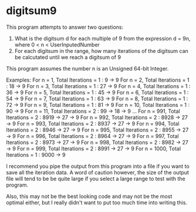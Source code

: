 # digitsum9
This program attempts to answer two questions:
  1) What is the digitsum d for each multiple of 9 from the expression d = 9n, where 0 < n < UserInputedNumber
  2) For each digitsum in the range, how many iterations of the digitsum can be calcutated until we reach a digitsum of 9
     
This program assumes the number n is an Unsigned 64-bit Integer.

Examples:
    For n = 1, Total Iterations = 1 :  9 -> 9
    For n = 2, Total Iterations = 1 :  18 -> 9
    For n = 3, Total Iterations = 1 :  27 -> 9
    For n = 4, Total Iterations = 1 :  36 -> 9
    For n = 5, Total Iterations = 1 :  45 -> 9
    For n = 6, Total Iterations = 1 :  54 -> 9
    For n = 7, Total Iterations = 1 :  63 -> 9
    For n = 8, Total Iterations = 1 :  72 -> 9
    For n = 9, Total Iterations = 1 :  81 -> 9
    For n = 10, Total Iterations = 1 :  90 -> 9
    For n = 11, Total Iterations = 2 :  99 -> 18 -> 9
    ...
    For n = 991, Total Iterations = 2 :  8919 -> 27 -> 9
    For n = 992, Total Iterations = 2 :  8928 -> 27 -> 9
    For n = 993, Total Iterations = 2 :  8937 -> 27 -> 9
    For n = 994, Total Iterations = 2 :  8946 -> 27 -> 9
    For n = 995, Total Iterations = 2 :  8955 -> 27 -> 9
    For n = 996, Total Iterations = 2 :  8964 -> 27 -> 9
    For n = 997, Total Iterations = 2 :  8973 -> 27 -> 9
    For n = 998, Total Iterations = 2 :  8982 -> 27 -> 9
    For n = 999, Total Iterations = 2 :  8991 -> 27 -> 9
    For n = 1000, Total Iterations = 1 :  9000 -> 9


I recommend you pipe the output from this program into a file if you want to save all the iteration data.
A word of caution however, the size of the output file will tend to be be quite large if you select a large range to test with the program.


Also, this may not be the best looking code and may not be the most optimal either, but I really didn't want to put too much time into writing this.
